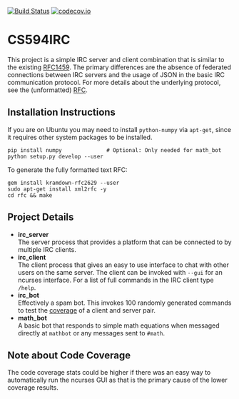 [![Build Status](https://travis-ci.org/crzysdrs/CS594IRC.svg?branch=master)](https://travis-ci.org/crzysdrs/CS594IRC)
[![codecov.io](https://codecov.io/github/crzysdrs/CS594IRC/coverage.svg?branch=master)](https://codecov.io/github/crzysdrs/CS594IRC?branch=master)

# CS594IRC

This project is a simple IRC server and client combination that is similar to the existing [RFC1459](https://tools.ietf.org/html/rfc1459). The primary differences are the absence of federated connections between IRC servers and the usage of JSON in the basic IRC communication protocol. For more details about the underlying protocol, see the (unformatted) [RFC](rfc/rfc.mkd).

## Installation Instructions

If you are on Ubuntu you may need to install `python-numpy` via `apt-get`, since it requires other system packages to be installed.

```shell
pip install numpy              # Optional: Only needed for math_bot
python setup.py develop --user
```

To generate the fully formatted text RFC:

```shell
gem install kramdown-rfc2629 --user
sudo apt-get install xml2rfc -y
cd rfc && make
```

## Project Details
- **irc_server**  
  The server process that provides a platform that can be connected to by multiple IRC clients.
- **irc_client**  
  The client process that gives an easy to use interface to chat with other users on the same server. The client can be invoked with `--gui` for an ncurses interface. For a list of full commands in the IRC client type `/help`.
- **irc_bot**  
  Effectively a spam bot. This invokes 100 randomly generated commands to test the [coverage](https://codecov.io/github/crzysdrs/CS594IRC?branch=master) of a client and server pair.
- **math_bot**  
  A basic bot that responds to simple math equations when messaged directly at `mathbot` or any messages sent to `#math`.

## Note about Code Coverage

The code coverage stats could be higher if there was an easy way to automatically run the ncurses GUI as that is the primary cause of the lower coverage results.
